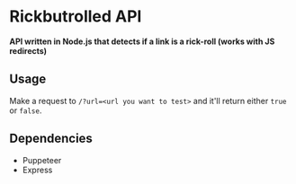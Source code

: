 # Rickbutrolled API
**API written in Node.js that detects if a link is a rick-roll (works with JS redirects)**

## Usage
Make a request to `/?url=<url you want to test>` and it'll return either `true` or `false`.

## Dependencies
- Puppeteer
- Express
